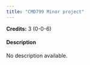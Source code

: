 ```yaml
---
title: "CMD799 Minor project"
---
```

**Credits:** 3 (0-0-6)

#### Description
No description available.